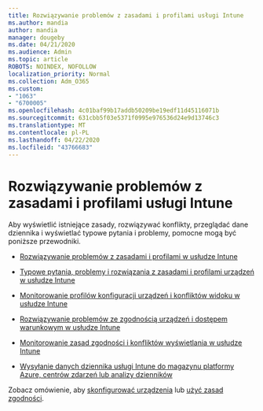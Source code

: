 ```yaml
---
title: Rozwiązywanie problemów z zasadami i profilami usługi Intune
ms.author: mandia
author: mandia
manager: dougeby
ms.date: 04/21/2020
ms.audience: Admin
ms.topic: article
ROBOTS: NOINDEX, NOFOLLOW
localization_priority: Normal
ms.collection: Adm_O365
ms.custom:
- "1063"
- "6700005"
ms.openlocfilehash: 4c01baf99b17addb50209be19edf11d45116071b
ms.sourcegitcommit: 631cbb5f03e5371f0995e976536d24e9d13746c3
ms.translationtype: MT
ms.contentlocale: pl-PL
ms.lasthandoff: 04/22/2020
ms.locfileid: "43766683"
---
```

# <a name="troubleshooting-intune-policy-and-profiles"></a>Rozwiązywanie problemów z zasadami i profilami usługi Intune

Aby wyświetlić istniejące zasady, rozwiązywać konflikty, przeglądać dane dziennika i wyświetlać typowe pytania i problemy, pomocne mogą być poniższe przewodniki.

- [Rozwiązywanie problemów z zasadami i profilami w usłudze Intune](https://docs.microsoft.com/intune/troubleshoot-policies-in-microsoft-intune)

- [Typowe pytania, problemy i rozwiązania z zasadami i profilami urządzeń w usłudze Intune](https://docs.microsoft.com/intune/device-profile-troubleshoot)

- [Monitorowanie profilów konfiguracji urządzeń i konfliktów widoku w usłudze Intune](https://docs.microsoft.com/intune/device-profile-monitor)

- [Rozwiązywanie problemów ze zgodnością urządzeń i dostępem warunkowym w usłudze Intune](https://docs.microsoft.com/intune/troubleshoot-conditional-access)

- [Monitorowanie zasad zgodności i konfliktów wyświetlania w usłudze Intune](https://docs.microsoft.com/intune/compliance-policy-monitor)

- [Wysyłanie danych dziennika usługi Intune do magazynu platformy Azure, centrów zdarzeń lub analizy dzienników](https://docs.microsoft.com/intune/review-logs-using-azure-monitor)

Zobacz omówienie, aby [skonfigurować urządzenia](https://docs.microsoft.com/intune/device-profiles) lub [użyć zasad zgodności](https://docs.microsoft.com/intune/device-compliance-get-started).